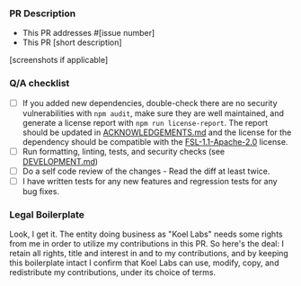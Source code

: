 ### PR Description

- This PR addresses #[issue number]
- This PR [short description]

[screenshots if applicable]

### Q/A checklist

- [ ] If you added new dependencies, double-check there are no security vulnerabilities with `npm audit`, make sure they are well maintained, and generate a license report with `npm run license-report`. The report should be updated in [ACKNOWLEDGEMENTS.md](ACKNOWLEDGEMENTS.md) and the license for the dependency should be compatible with the [FSL-1.1-Apache-2.0](https://fsl.software/) license.
- [ ] Run formatting, linting, tests, and security checks (see [DEVELOPMENT.md](DEVELOPMENT.md))
- [ ] Do a self code review of the changes - Read the diff at least twice.
- [ ] I have written tests for any new features and regression tests for any bug fixes.

### Legal Boilerplate

Look, I get it. The entity doing business as "Koel Labs" needs some rights from me in order to utilize my contributions in this PR. So here's the deal: I retain all rights, title and interest in and to my contributions, and by keeping this boilerplate intact I confirm that Koel Labs can use, modify, copy, and redistribute my contributions, under its choice of terms.
